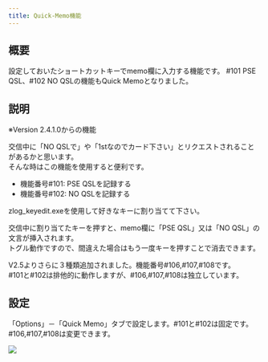 ```yaml
---
title: Quick-Memo機能
---
```


## 概要

設定しておいたショートカットキーでmemo欄に入力する機能です。
#101 PSE QSL、#102 NO QSLの機能もQuick Memoとなりました。

## 説明

※Version 2.4.1.0からの機能  

交信中に「NO QSLで」や「1stなのでカード下さい」とリクエストされることがあるかと思います。  
そんな時はこの機能を使用すると便利です。  

* 機能番号#101: PSE QSLを記録する
* 機能番号#102: NO QSLを記録する

zlog_keyedit.exeを使用して好きなキーに割り当てて下さい。

交信中に割り当てたキーを押すと、memo欄に「PSE QSL」又は「NO QSL」の文言が挿入されます。  
トグル動作ですので、間違えた場合はもう一度キーを押すことで消去できます。  

V2.5よりさらに３種類追加されました。機能番号#106,#107,#108です。  
#101と#102は排他的に動作しますが、#106,#107,#108は独立しています。  

## 設定

「Options」－「Quick Memo」タブで設定します。#101と#102は固定です。#106,#107,#108は変更できます。  

![](https://raw.githubusercontent.com/jr8ppg/zLog/images/quick_memo.png)
